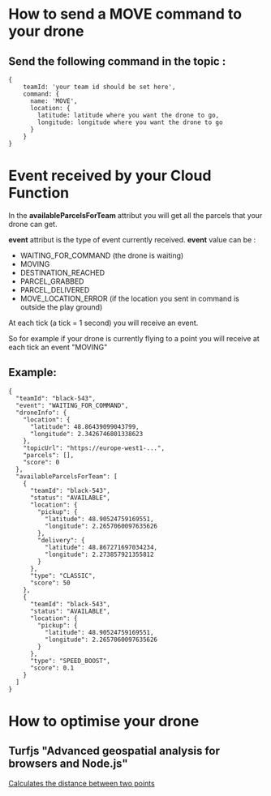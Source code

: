 # How to send a MOVE command to your drone


## Send the following command in the topic :

```
{
	teamId: 'your team id should be set here',
	command: {
	  name: 'MOVE',
	  location: {
	  	latitude: latitude where you want the drone to go,
	  	longitude: longitude where you want the drone to go
	  }
	}
}
```

# Event received by your Cloud Function

In the **availableParcelsForTeam** attribut you will get all the parcels that your drone can get.

**event** attribut is the type of event currently received.
**event** value can be :
- WAITING_FOR_COMMAND (the drone is waiting)
- MOVING
- DESTINATION_REACHED	
- PARCEL_GRABBED
- PARCEL_DELIVERED
- MOVE_LOCATION_ERROR (if the location you sent in command is outside the play ground)

At each tick (a tick = 1 second) you will receive an event.

So for example if your drone is currently flying to a point you will receive at each tick an event "MOVING"


## Example:

```
{
  "teamId": "black-543",
  "event": "WAITING_FOR_COMMAND",
  "droneInfo": {
    "location": {
      "latitude": 48.86439099043799,
      "longitude": 2.3426746801338623
    },
    "topicUrl": "https://europe-west1-...",
    "parcels": [],
    "score": 0
  },
  "availableParcelsForTeam": [
    {
      "teamId": "black-543",
      "status": "AVAILABLE",
      "location": {
        "pickup": {
          "latitude": 48.90524759169551,
          "longitude": 2.2657060097635626
        },
        "delivery": {
          "latitude": 48.867271697034234,
          "longitude": 2.273857921355812
        }
      },
      "type": "CLASSIC",
      "score": 50
    },
    {
      "teamId": "black-543",
      "status": "AVAILABLE",
      "location": {
        "pickup": {
          "latitude": 48.90524759169551,
          "longitude": 2.2657060097635626
        }
      },
      "type": "SPEED_BOOST",
      "score": 0.1
    }    
  ]
}
```

# How to optimise your drone

## Turfjs "Advanced geospatial analysis for browsers and Node.js"

[Calculates the distance between two points](http://turfjs.org/docs#distance)

